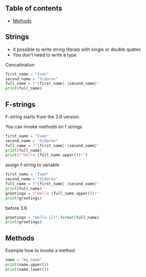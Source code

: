 ## Table of contents

- [Methods](#methods)


## Strings

- It possible to write string literals with single or double quates
- You don't need to write a type

Concatination
```python
first_name = "Ivan"
second_name = "Sidorov"
full_name = f"{first_name} {second_name}"
print(full_name)
```

## F-strings

F-string starts from the 3.6 version.

You can invoke methods on f strings
```python
first_name = "Ivan"
second_name = "Sidorov"
full_name = f"{first_name} {second_name}"
print(full_name)
print(f"Hello {full_name.upper()}!")
```

assign f-string to variable
```python
first_name = "Ivan"
second_name = "Sidorov"
full_name = f"{first_name} {second_name}"
print(full_name)
greetings = f"Hello {full_name.upper()}!"
print(greetings)
```

before 3.6
```python
greetings = "Hello {}!".format(full_name)
print(greetings)
```

## Methods

Example how to invoke a method

```python
name = "my_name"
print(name.upper())
print(name.lower())
```
